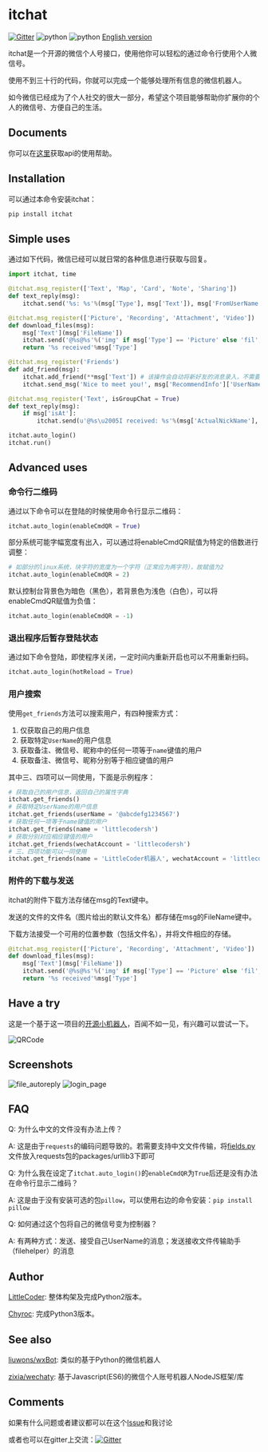 # itchat

[![Gitter](https://badges.gitter.im/littlecodersh/ItChat.svg)](https://gitter.im/littlecodersh/ItChat?utm_source=badge&utm_medium=badge&utm_campaign=pr-badge) ![python](https://img.shields.io/badge/python-2.7-ff69b4.svg) ![python](https://img.shields.io/badge/python-3.5-red.svg) [English version](https://github.com/littlecodersh/ItChat/blob/master/README_EN.md)

itchat是一个开源的微信个人号接口，使用他你可以轻松的通过命令行使用个人微信号。

使用不到三十行的代码，你就可以完成一个能够处理所有信息的微信机器人。

如今微信已经成为了个人社交的很大一部分，希望这个项目能够帮助你扩展你的个人的微信号、方便自己的生活。


## Documents

你可以在[这里](https://itchat.readthedocs.org/zh/latest/)获取api的使用帮助。

## Installation

可以通过本命令安装itchat：

```python
pip install itchat
```

## Simple uses

通过如下代码，微信已经可以就日常的各种信息进行获取与回复。

```python
import itchat, time

@itchat.msg_register(['Text', 'Map', 'Card', 'Note', 'Sharing'])
def text_reply(msg):
    itchat.send('%s: %s'%(msg['Type'], msg['Text']), msg['FromUserName'])

@itchat.msg_register(['Picture', 'Recording', 'Attachment', 'Video'])
def download_files(msg):
    msg['Text'](msg['FileName'])
    itchat.send('@%s@%s'%('img' if msg['Type'] == 'Picture' else 'fil', msg['FileName']), msg['FromUserName'])
    return '%s received'%msg['Type']

@itchat.msg_register('Friends')
def add_friend(msg):
    itchat.add_friend(**msg['Text']) # 该操作会自动将新好友的消息录入，不需要重载通讯录
    itchat.send_msg('Nice to meet you!', msg['RecommendInfo']['UserName'])

@itchat.msg_register('Text', isGroupChat = True)
def text_reply(msg):
    if msg['isAt']:
        itchat.send(u'@%s\u2005I received: %s'%(msg['ActualNickName'], msg['Content']), msg['FromUserName'])

itchat.auto_login()
itchat.run()
```

## Advanced uses

### 命令行二维码

通过以下命令可以在登陆的时候使用命令行显示二维码：

```python
itchat.auto_login(enableCmdQR = True)
```

部分系统可能字幅宽度有出入，可以通过将enableCmdQR赋值为特定的倍数进行调整：

```python
# 如部分的linux系统，块字符的宽度为一个字符（正常应为两字符），故赋值为2
itchat.auto_login(enableCmdQR = 2)
```

默认控制台背景色为暗色（黑色），若背景色为浅色（白色），可以将enableCmdQR赋值为负值：

```python
itchat.auto_login(enableCmdQR = -1)
```

### 退出程序后暂存登陆状态

通过如下命令登陆，即使程序关闭，一定时间内重新开启也可以不用重新扫码。

```python
itchat.auto_login(hotReload = True)
```

### 用户搜索

使用`get_friends`方法可以搜索用户，有四种搜索方式：
1. 仅获取自己的用户信息
2. 获取特定`UserName`的用户信息
3. 获取备注、微信号、昵称中的任何一项等于`name`键值的用户
4. 获取备注、微信号、昵称分别等于相应键值的用户

其中三、四项可以一同使用，下面是示例程序：

```python
# 获取自己的用户信息，返回自己的属性字典
itchat.get_friends()
# 获取特定UserName的用户信息
itchat.get_friends(userName = '@abcdefg1234567')
# 获取任何一项等于name键值的用户
itchat.get_friends(name = 'littlecodersh')
# 获取分别对应相应键值的用户
itchat.get_friends(wechatAccount = 'littlecodersh')
# 三、四项功能可以一同使用
itchat.get_friends(name = 'LittleCoder机器人', wechatAccount = 'littlecodersh')
```

### 附件的下载与发送

itchat的附件下载方法存储在msg的Text键中。

发送的文件的文件名（图片给出的默认文件名）都存储在msg的FileName键中。

下载方法接受一个可用的位置参数（包括文件名），并将文件相应的存储。

```python
@itchat.msg_register(['Picture', 'Recording', 'Attachment', 'Video'])
def download_files(msg):
    msg['Text'](msg['FileName'])
    itchat.send('@%s@%s'%('img' if msg['Type'] == 'Picture' else 'fil', msg['FileName']), msg['FromUserName'])
    return '%s received'%msg['Type']
```

## Have a try

这是一个基于这一项目的[开源小机器人](https://github.com/littlecodersh/ItChat/tree/robot)，百闻不如一见，有兴趣可以尝试一下。

![QRCode](http://7xrip4.com1.z0.glb.clouddn.com/ItChat%2FQRCode2.jpg?imageView/2/w/400/)

## Screenshots

![file_autoreply](http://7xrip4.com1.z0.glb.clouddn.com/ItChat%2FScreenshots%2F%E5%BE%AE%E4%BF%A1%E8%8E%B7%E5%8F%96%E6%96%87%E4%BB%B6%E5%9B%BE%E7%89%87.png?imageView/2/w/300/) ![login_page](http://7xrip4.com1.z0.glb.clouddn.com/ItChat%2FScreenshots%2F%E7%99%BB%E5%BD%95%E7%95%8C%E9%9D%A2%E6%88%AA%E5%9B%BE.jpg?imageView/2/w/450/)

## FAQ

Q: 为什么中文的文件没有办法上传？

A: 这是由于`requests`的编码问题导致的。若需要支持中文文件传输，将[fields.py](https://github.com/littlecodersh/ItChat/blob/robot/plugin/config/fields.py)文件放入requests包的packages/urllib3下即可

Q: 为什么我在设定了`itchat.auto_login()`的`enableCmdQR`为`True`后还是没有办法在命令行显示二维码？

A: 这是由于没有安装可选的包`pillow`，可以使用右边的命令安装：`pip install pillow`

Q: 如何通过这个包将自己的微信号变为控制器？

A: 有两种方式：发送、接受自己UserName的消息；发送接收文件传输助手（filehelper）的消息

## Author

[LittleCoder](https://github.com/littlecodersh): 整体构架及完成Python2版本。

[Chyroc](https://github.com/Chyroc): 完成Python3版本。

## See also

[liuwons/wxBot](https://github.com/liuwons/wxBot): 类似的基于Python的微信机器人

[zixia/wechaty](https://github.com/zixia/wechaty): 基于Javascript(ES6)的微信个人账号机器人NodeJS框架/库

## Comments

如果有什么问题或者建议都可以在这个[Issue](https://github.com/littlecodersh/ItChat/issues/1)和我讨论

或者也可以在gitter上交流：[![Gitter](https://badges.gitter.im/littlecodersh/ItChat.svg)](https://gitter.im/littlecodersh/ItChat?utm_source=badge&utm_medium=badge&utm_campaign=pr-badge)
